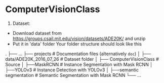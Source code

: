 # ComputerVisionClass

1. Dataset:
- Download dataset from https://groups.csail.mit.edu/vision/datasets/ADE20K/ and unzip
- Put it in 'data' folder
Your folder structure should look like this

.
├── ...
├── projects                        # Documentation files (alternatively `doc`)
│   ├── data/ADE20K_2016_07_26      # Dataset folder
│   ├── ComputerVisionClass         # Source 
│       ├──MaskRCNN                 # Instance Segmentation with Mask RCNN 
│       ├──YOLOv3                   # Instance Detection with YOLOv3
│       ├──semantic segmentation    # Semantic Segmentation with Mask RCNN
└── ...



